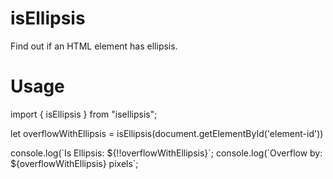# isEllipsis
Find out if an HTML element has ellipsis.

# Usage
import { isEllipsis } from "isellipsis";

let overflowWithEllipsis = isEllipsis(document.getElementById('element-id'))

console.log(\`Is Ellipsis: ${!!overflowWithEllipsis}\`;
console.log(\`Overflow by: ${overflowWithEllipsis} pixels\`;